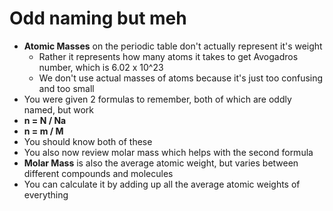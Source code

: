 # Odd naming but meh

- **Atomic Masses** on the periodic table don't actually represent it's weight
	- Rather it represents how many atoms it takes to get Avogadros number, which is 6.02 x 10^23
	- We don't use actual masses of atoms because it's just too confusing and too small
- You were given 2 formulas to remember, both of which are oddly named, but work
- **n = N / Na**
- **n = m / M**
- You should know both of these
- You also now review molar mass which helps with the second formula
- **Molar Mass** is also the average atomic weight, but varies between different compounds and molecules
- You can calculate it by adding up all the average atomic weights of everything